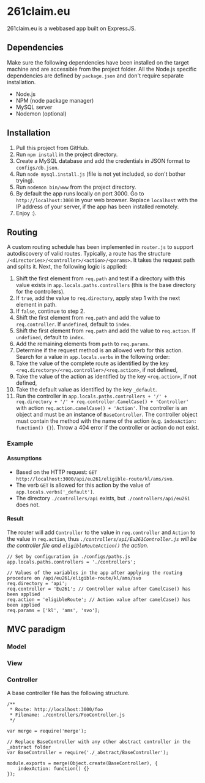 # 261claim.eu
261claim.eu is a webbased app built on ExpressJS.

## Dependencies
Make sure the following dependencies have been installed on the target machine and are accessible from the project folder. All the Node.js specific dependencies are defined by `package.json` and don't require separate installation.

* Node.js
* NPM (node package manager)
* MySQL server
* Nodemon (optional)

## Installation

1. Pull this project from GitHub.
2. Run `npm install` in the project directory.
3. Create a MySQL database and add the credentials in JSON format to `configs/db.json`.
4. Run `node mysql.install.js` (file is not yet included, so don't bother trying).
5. Run `nodemon bin/www` from the project directory.
6. By default the app runs locally on port 3000. Go to `http://localhost:3000` in your web browser. Replace `localhost` with the IP address of your server, if the app has been installed remotely.
7. Enjoy :).
 
## Routing
A custom routing schedule has been implemented in `router.js` to support autodiscovery of valid routes. Typically, a route has the structure `/<directories>/<controller>/<action>/<params>`. It takes the request path and splits it. Next, the following logic is applied:

1. Shift the first element from `req.path` and test if a directory with this value exists in `app.locals.paths.controllers` (this is the base directory for the controllers).
  1. If `true`, add the value to `req.directory`, apply step 1 with the next element in path.
  2. If `false`, continue to step 2.
2. Shift the first element from `req.path` and add the value to `req.controller`. If `undefined`, default to `index`.
3. Shift the first element from `req.path` and add the value to `req.action`. If `undefined`, default to `index`.
4. Add the remaining elements from `path` to `req.params`.
5. Determine if the request method is an allowed verb for this action. Search for a value in `app.locals.verbs` in the following order:
  1. Take the value of the complete route as identified by the key `<req.directory>/<req.controller>/<req.action>`, if not defined,
  2. Take the value of the action as identified by the key `<req.action>`, if not defined,
  3. Take the default value as identified by the key `_default`.
6. Run the controller in `app.locals.paths.controllers + '/' + req.directory + '/' + req.controller.CamelCase() + 'Controller'` with action `req.action.camelCase() + 'Action'`. The controller is an object and must be an instance of `BaseController`. The controller object must contain the method with the name of the action (e.g. `indexAction: function() {}`). Throw a 404 error if the controller or action do not exist.

### Example
#### Assumptions
- Based on the HTTP request: `GET http://localhost:3000/api/eu261/eligible-route/kl/ams/svo`.
- The verb `GET` is allowed for this action by the value of `app.locals.verbs['_default']`.
- The directory `./controllers/api` exists, but `./controllers/api/eu261` does not.



#### Result
The router will add `Controller` to the value in `req.controller` and `Action` to the value in `req.action`, thus *`./controllers/api/Eu261Controller.js` will be the controller file and `eligibleRouteAction()` the action*. 
```
// Set by configuration in ./configs/paths.js
app.locals.paths.controllers = './controllers';

// Values of the variables in the app after applying the routing procedure on /api/eu261/eligible-route/kl/ams/svo
req.directory = 'api';
req.controller = 'Eu261'; // Controller value after CamelCase() has been applied
req.action = 'eligibleRoute'; // Action value after camelCase() has been applied
req.params = ['kl', 'ams', 'svo'];
```

## MVC paradigm
### Model

### View

### Controller
A base controller file has the following structure.
```
/**
 * Route: http://localhost:3000/foo
 * Filename: ./controllers/FooController.js
 */

var merge = require('merge');

// Replace BaseController with any other abstract controller in the _abstract folder
var BaseController = require('./_abstract/BaseController');

module.exports = merge(Object.create(BaseController), {
    indexAction: function() {}
});
```

